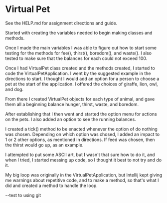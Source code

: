 # Virtual Pet

See the HELP.md for assignment directions and guide.

Started with creating the variables needed to begin making classes and methods.

Once I made the main variables I was able to figure out how to start some testing for the methods for fee(), thirst(), boredom(), and waste().  I also tested to make sure that the balances for each could not exceed 100.

Once I had VirtualPet class created and the methods created, I started to code the VirtualPetApplication.
I went by the suggested example in the directions to start.  I thought I would add an option for a person to choose a pet at the start of the application.  I offered the choices of giraffe, lion, owl, and dog. 

From there I created VirtualPet objects for each type of animal, and gave them all a beginning balance hunger, thirst, waste, and boredom.

After establishing that I then went and started the option menu for actions on the pets.  I also added an option to see the running balances.  

I created a tick() method to be enacted whenever the option of do nothing was chosen.  Depending on which option was chosed, I added an impact to 1 or 2 other options, as mentioned in directions.  If feed was chosen, then the thirst would go up, as an example.

I attempted to put some ASCII art, but I wasn't that sure how to do it, and when I tried, I started messing up code, so I thought it best to not try and do it.

My big loop was originally in the VirtualPetApplication, but Intellij kept giving me warnings about repetitive code, and to make a method, so that's what I did and created a method to handle the loop.

--test to using git 

